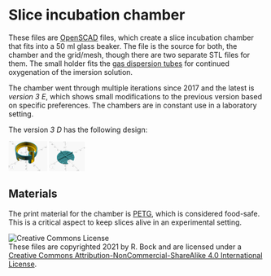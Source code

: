 # Slice incubation chamber
These files are [OpenSCAD](http://openscad.org/) files, which create a slice incubation chamber that fits into a 50 ml glass beaker. The file is the source for both, the chamber and the grid/mesh, though there are two separate STL files for them. The small holder fits the [gas dispersion tubes](https://www.fishersci.com/shop/products/pyrex-gas-dispersion-tubes-with-fritted-cylinders-2/11138B) 
for continued oxygenation of the imersion solution.

The chamber went through multiple iterations since 2017 and the latest is *version 3 E*, 
which shows small modifications to the previous version based on specific preferences. The chambers are in constant use in a laboratory setting. 

The version *3 D* has the following design: 

<img src="./images/incubator_v3d_chamber.png" alt="incubation chamber" width="15%" height="15%" />   <img src="./images/incubator_v3d_grid.png" alt="slice incubation grid" width="14%" height="14%" />

## Materials

The print material for the chamber is [PETG](https://www.acmeplastics.com/what-is-petg), which is considered food-safe. This is a critical aspect to keep slices alive in an experimental setting.

![Creative Commons License](https://i.creativecommons.org/l/by-nc-sa/4.0/88x31.png) <br />
These files are copyrighted 2021 by R. Bock and are licensed under a [Creative Commons Attribution-NonCommercial-ShareAlike 4.0 International License](http://creativecommons.org/licenses/by-nc-sa/4.0/).

